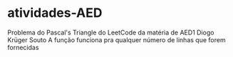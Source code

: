 # atividades-AED
Problema do Pascal's Triangle do LeetCode da matéria de AED1
Diogo Krüger Souto
A função funciona pra qualquer número de linhas que forem 
fornecidas
